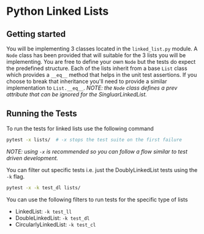 # Python Linked Lists
## Getting started
You will be implementing 3 classes located in the `linked_list.py` module. A `Node` class
has been provided that will suitable for the 3 lists you will be implementing. You are
free to define your own `Node` but the tests do expect the predefined structure. Each of
the lists inherit from a base `List` class which provides a `__eq__` method that helps in
the unit test assertions. If you choose to break that inheritance you'll need to provide a
similar implementation to `List.__eq__`.
_NOTE: the `Node` class defines a prev attribute that can be ignored for the SingluarLinkedList._

## Running the Tests
To run the tests for linked lists use the following command
```bash
pytest -x lists/  # -x stops the test suite on the first failure
```
_NOTE: using `-x` is recommended so you can follow a flow similar to test driven development._

You can filter out specific tests i.e. just the DoublyLinkedList tests using the `-k` flag.
```bash
pytest -x -k test_dl lists/
```

You can use the following filters to run tests for the specific type of lists
  - LinkedList: `-k test_ll`
  - DoubleLinkedList: `-k test_dl`
  - CircularlyLinkedList: `-k test_cl`

